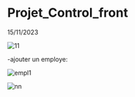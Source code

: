 # Projet_Control_front
 15/11/2023
 
![11](https://github.com/safae12-1/Projet_Control_front/assets/124156186/952cb575-396b-4349-b1a5-50c3fd672bbb)

-ajouter un employe:

![empl1](https://github.com/safae12-1/Projet_Control_front/assets/124156186/31708f33-87b0-446b-80f8-d6781c25d5e9)

![nn](https://github.com/safae12-1/Projet_Control_front/assets/124156186/045a6846-6cd2-49a4-92bf-d2dc57fab150)

